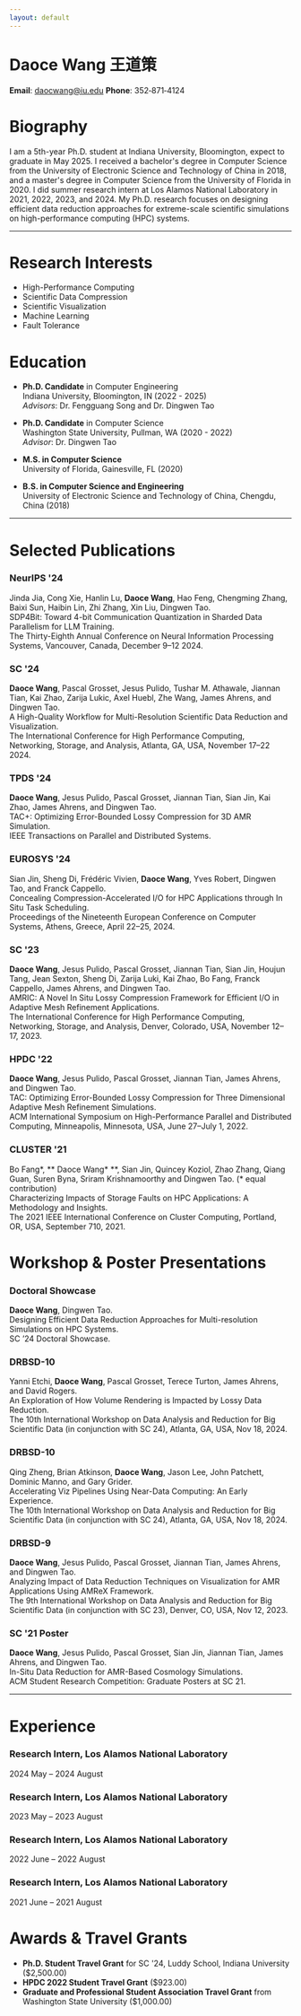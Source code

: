 ```yaml
---
layout: default
---
```


# Daoce Wang 王道策

**Email**: [daocwang@iu.edu](mailto:daocwang@iu.edu)
**Phone**: 352‑871‑4124

# Biography
I am a 5th-year Ph.D. student at Indiana University, Bloomington, expect to graduate in May 2025. I received a bachelor's degree in Computer Science from the University of Electronic Science and Technology of China in 2018, and a master's degree in Computer Science from the University of Florida in 2020. I did summer research intern at Los Alamos National Laboratory in 2021, 2022, 2023, and 2024.
My Ph.D. research focuses on designing efficient data reduction approaches for extreme-scale scientific simulations on high-performance computing (HPC) systems.

---

# Research Interests
* High-Performance Computing
* Scientific Data Compression
* Scientific Visualization
* Machine Learning
* Fault Tolerance

# Education

- **Ph.D. Candidate** in Computer Engineering  
  Indiana University, Bloomington, IN (2022 - 2025)  
  *Advisors*: Dr. Fengguang Song and Dr. Dingwen Tao  

- **Ph.D. Candidate** in Computer Science  
  Washington State University, Pullman, WA (2020 - 2022)  
  *Advisor*: Dr. Dingwen Tao

- **M.S. in Computer Science**  
  University of Florida, Gainesville, FL (2020)

- **B.S. in Computer Science and Engineering**  
  University of Electronic Science and Technology of China, Chengdu, China (2018)


---

# Selected Publications

### **NeurIPS '24**
Jinda Jia, Cong Xie, Hanlin Lu, **Daoce Wang**, Hao Feng, Chengming Zhang, Baixi Sun, Haibin Lin, Zhi Zhang, Xin Liu, Dingwen Tao.\
SDP4Bit: Toward 4-bit Communication Quantization in Sharded Data Parallelism for LLM Training.\
The Thirty-Eighth Annual Conference on Neural Information Processing Systems, Vancouver, Canada, December 9–12 2024.

### **SC '24**
**Daoce Wang**, Pascal Grosset, Jesus Pulido, Tushar M. Athawale, Jiannan Tian, Kai Zhao, Zarija Lukic, Axel Huebl, Zhe Wang, James Ahrens, and Dingwen Tao.\
A High-Quality Workflow for Multi-Resolution Scientific Data Reduction and Visualization.\
The International Conference for High Performance Computing, Networking, Storage, and Analysis, Atlanta, GA, USA, November 17–22 2024.

### **TPDS '24**
**Daoce Wang**, Jesus Pulido, Pascal Grosset, Jiannan Tian, Sian Jin, Kai Zhao, James Ahrens, and Dingwen Tao.\
TAC+: Optimizing Error-Bounded Lossy Compression for 3D AMR Simulation.\
IEEE Transactions on Parallel and Distributed Systems.

### **EUROSYS '24**
Sian Jin, Sheng Di, Frédéric Vivien, **Daoce Wang**, Yves Robert, Dingwen Tao, and Franck Cappello.\
Concealing Compression-Accelerated I/O for HPC Applications through In Situ Task Scheduling.\
Proceedings of the Nineteenth European Conference on Computer Systems, Athens, Greece, April 22–25, 2024.

### **SC '23**
**Daoce Wang**, Jesus Pulido, Pascal Grosset, Jiannan Tian, Sian Jin, Houjun Tang, Jean Sexton, Sheng Di, Zarija Luki, Kai Zhao, Bo Fang, Franck Cappello, James Ahrens, and Dingwen Tao.\
AMRIC: A Novel In Situ Lossy Compression Framework for Efficient I/O in Adaptive Mesh Refinement Applications.\
The International Conference for High Performance Computing, Networking, Storage, and Analysis, Denver, Colorado, USA, November 12–17, 2023.

### **HPDC '22**
**Daoce Wang**, Jesus Pulido, Pascal Grosset, Jiannan Tian, James Ahrens, and Dingwen Tao.\
TAC: Optimizing Error-Bounded Lossy Compression for Three Dimensional Adaptive Mesh Refinement Simulations.\
ACM International Symposium on High-Performance Parallel and Distributed Computing, Minneapolis, Minnesota, USA, June 27–July 1, 2022.

### **CLUSTER '21**
Bo Fang\*, ** Daoce Wang\* **, Sian Jin, Quincey Koziol, Zhao Zhang, Qiang Guan, Suren Byna, Sriram Krishnamoorthy and Dingwen Tao. (\* equal contribution)\
Characterizing Impacts of Storage Faults on HPC Applications: A Methodology and Insights.\
The 2021 IEEE International Conference on Cluster Computing, Portland, OR, USA, September 710, 2021.

# Workshop & Poster Presentations

### Doctoral Showcase
**Daoce Wang**, Dingwen Tao.\
Designing Efficient Data Reduction Approaches for Multi-resolution Simulations on HPC Systems.\
SC ’24 Doctoral Showcase.

### DRBSD-10 
Yanni Etchi, **Daoce Wang**, Pascal Grosset, Terece Turton, James Ahrens, and David Rogers.\
An Exploration of How Volume Rendering is Impacted by Lossy Data Reduction.\
The 10th International Workshop on Data Analysis and Reduction for Big Scientific Data (in conjunction with SC 24), Atlanta, GA, USA, Nov 18, 2024.

### DRBSD-10 
Qing Zheng, Brian Atkinson, **Daoce Wang**, Jason Lee, John Patchett, Dominic Manno, and Gary Grider.\
Accelerating Viz Pipelines Using Near-Data Computing: An Early Experience.\
The 10th International Workshop on Data Analysis and Reduction for Big Scientific Data (in conjunction with SC 24), Atlanta, GA, USA, Nov 18, 2024.

### DRBSD-9
**Daoce Wang**, Jesus Pulido, Pascal Grosset, Jiannan Tian, James Ahrens, and Dingwen Tao.\
Analyzing Impact of Data Reduction Techniques on Visualization for AMR Applications Using AMReX Framework.\
The 9th International Workshop on Data Analysis and Reduction for Big Scientific Data (in conjunction with SC 23), Denver, CO, USA, Nov 12, 2023.

### SC '21 Poster 
**Daoce Wang**, Jesus Pulido, Pascal Grosset, Sian Jin, Jiannan Tian, James Ahrens, and Dingwen Tao.\
In-Situ Data Reduction for AMR-Based Cosmology Simulations.\
ACM Student Research Competition: Graduate Posters at SC 21.

---

# Experience

### Research Intern, Los Alamos National Laboratory
2024 May – 2024 August  

### Research Intern, Los Alamos National Laboratory
2023 May – 2023 August  

### Research Intern, Los Alamos National Laboratory
2022 June – 2022 August  

### Research Intern, Los Alamos National Laboratory
2021 June – 2021 August  

# Awards & Travel Grants

- **Ph.D. Student Travel Grant** for SC '24, Luddy School, Indiana University ($2,500.00)
- **HPDC 2022 Student Travel Grant** ($923.00)
- **Graduate and Professional Student Association Travel Grant** from Washington State University ($1,000.00)


